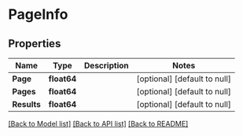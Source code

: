 # PageInfo

## Properties
Name | Type | Description | Notes
------------ | ------------- | ------------- | -------------
**Page** | **float64** |  | [optional] [default to null]
**Pages** | **float64** |  | [optional] [default to null]
**Results** | **float64** |  | [optional] [default to null]

[[Back to Model list]](../README.md#documentation-for-models) [[Back to API list]](../README.md#documentation-for-api-endpoints) [[Back to README]](../README.md)

